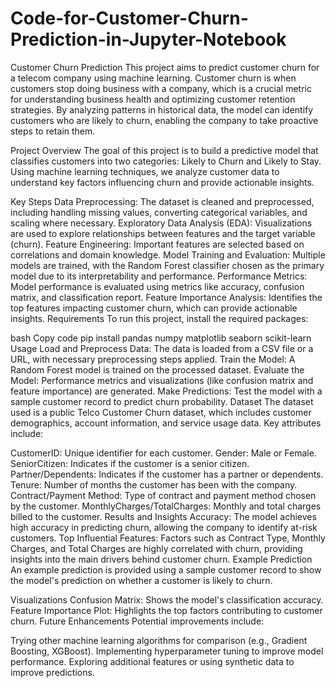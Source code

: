 # Code-for-Customer-Churn-Prediction-in-Jupyter-Notebook

Customer Churn Prediction
This project aims to predict customer churn for a telecom company using machine learning. Customer churn is when customers stop doing business with a company, which is a crucial metric for understanding business health and optimizing customer retention strategies. By analyzing patterns in historical data, the model can identify customers who are likely to churn, enabling the company to take proactive steps to retain them.

Project Overview
The goal of this project is to build a predictive model that classifies customers into two categories: Likely to Churn and Likely to Stay. Using machine learning techniques, we analyze customer data to understand key factors influencing churn and provide actionable insights.

Key Steps
Data Preprocessing: The dataset is cleaned and preprocessed, including handling missing values, converting categorical variables, and scaling where necessary.
Exploratory Data Analysis (EDA): Visualizations are used to explore relationships between features and the target variable (churn).
Feature Engineering: Important features are selected based on correlations and domain knowledge.
Model Training and Evaluation: Multiple models are trained, with the Random Forest classifier chosen as the primary model due to its interpretability and performance.
Performance Metrics: Model performance is evaluated using metrics like accuracy, confusion matrix, and classification report.
Feature Importance Analysis: Identifies the top features impacting customer churn, which can provide actionable insights.
Requirements
To run this project, install the required packages:

bash
Copy code
pip install pandas numpy matplotlib seaborn scikit-learn
Usage
Load and Preprocess Data: The data is loaded from a CSV file or a URL, with necessary preprocessing steps applied.
Train the Model: A Random Forest model is trained on the processed dataset.
Evaluate the Model: Performance metrics and visualizations (like confusion matrix and feature importance) are generated.
Make Predictions: Test the model with a sample customer record to predict churn probability.
Dataset
The dataset used is a public Telco Customer Churn dataset, which includes customer demographics, account information, and service usage data. Key attributes include:

CustomerID: Unique identifier for each customer.
Gender: Male or Female.
SeniorCitizen: Indicates if the customer is a senior citizen.
Partner/Dependents: Indicates if the customer has a partner or dependents.
Tenure: Number of months the customer has been with the company.
Contract/Payment Method: Type of contract and payment method chosen by the customer.
MonthlyCharges/TotalCharges: Monthly and total charges billed to the customer.
Results and Insights
Accuracy: The model achieves high accuracy in predicting churn, allowing the company to identify at-risk customers.
Top Influential Features: Factors such as Contract Type, Monthly Charges, and Total Charges are highly correlated with churn, providing insights into the main drivers behind customer churn.
Example Prediction
An example prediction is provided using a sample customer record to show the model's prediction on whether a customer is likely to churn.

Visualizations
Confusion Matrix: Shows the model's classification accuracy.
Feature Importance Plot: Highlights the top factors contributing to customer churn.
Future Enhancements
Potential improvements include:

Trying other machine learning algorithms for comparison (e.g., Gradient Boosting, XGBoost).
Implementing hyperparameter tuning to improve model performance.
Exploring additional features or using synthetic data to improve predictions.
